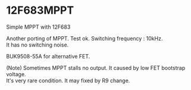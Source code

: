 # 12F683MPPT
Simple MPPT with 12F683  
  
Another porting of MPPT. Test ok. Switching frequency : 10kHz.  
It has no switching noise.  
  
BUK9508-55A for alternative FET.  
  
(Note) Sometimes MPPT stalls no output. It caused by low FET bootstrap voltage.  
It's very rare condition. It may fixed by R9 change.  

